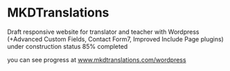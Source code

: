 # MKDTranslations
Draft responsive website for translator and teacher
with Wordpress (+Advanced Custom Fields, Contact Form7, Improved Include Page plugins)
under construction
status 85% completed

you can see progress at www.mkdtranslations.com/wordpress




